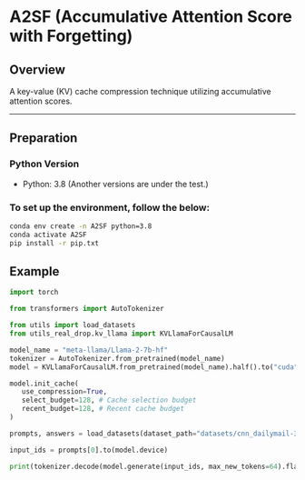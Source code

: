 # A2SF (Accumulative Attention Score with Forgetting)

## Overview

A key-value (KV) cache compression technique utilizing accumulative attention scores. 

---

## Preparation

### Python Version

- Python: 3.8 (Another versions are under the test.)

### To set up the environment, follow the below:

   ```bash
   conda env create -n A2SF python=3.8
   conda activate A2SF
   pip install -r pip.txt
   ```

## Example

   ```python
   import torch

   from transformers import AutoTokenizer

   from utils import load_datasets
   from utils_real_drop.kv_llama import KVLlamaForCausalLM

   model_name = "meta-llama/Llama-2-7b-hf"
   tokenizer = AutoTokenizer.from_pretrained(model_name)
   model = KVLlamaForCausalLM.from_pretrained(model_name).half().to("cuda")

   model.init_cache(
      use_compression=True,
      select_budget=128, # Cache selection budget
      recent_budget=128, # Recent cache budget
   )

   prompts, answers = load_datasets(dataset_path="datasets/cnn_dailymail-3shot.jsonl", tokenizer=tokenizer)

   input_ids = prompts[0].to(model.device)

   print(tokenizer.decode(model.generate(input_ids, max_new_tokens=64).flatten()[input_ids.numel():].tolist()))
   ```